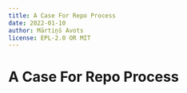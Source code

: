 ```yaml
---
title: A Case For Repo Process
date: 2022-01-10
author: Mārtiņš Avots
license: EPL-2.0 OR MIT
---
```

# A Case For Repo Process